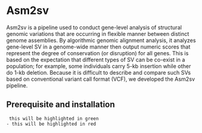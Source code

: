 # Asm2sv

Asm2sv is a pipeline used to conduct gene-level analysis of structural genomic variations that are occurring in flexible manner between distinct genome assemblies. By algorithmic genomic alignment analysis, it analyzes gene-level SV in a genome-wide manner then output numeric scores that represent the degree of conservation (or disruption) for all genes. This is based on the expectation that different types of SV can be co-exist in a population; for example, some individuals carry 5-kb insertion while other do 1-kb deletion. Because it is difficult to describe and compare such SVs based on conventional variant call format (VCF), we developed the Asm2sv pipeline.



## Prerequisite and installation

```
 this will be highlighted in green
- this will be highlighted in red
```
